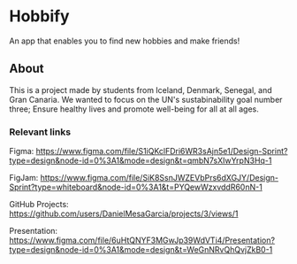 # Hobbify

An app that enables you to find new hobbies and make friends!

## About

This is a project made by students from Iceland, Denmark, Senegal, and Gran Canaria. We wanted to focus on the UN's sustabinability goal number three; Ensure healthy lives and promote well-being for all at all ages.

### Relevant links
Figma: https://www.figma.com/file/S1iQKclFDri6WR3sAjn5e1/Design-Sprint?type=design&node-id=0%3A1&mode=design&t=qmbN7sXIwYrpN3Hq-1

FigJam: https://www.figma.com/file/SiK8SsnJWZEVbPrs6dXGJY/Design-Sprint?type=whiteboard&node-id=0%3A1&t=PYQewWzxvddR60nN-1

GitHub Projects: https://github.com/users/DanielMesaGarcia/projects/3/views/1

Presentation: https://www.figma.com/file/6uHtQNYF3MGwJp39WdVTi4/Presentation?type=design&node-id=0%3A1&mode=design&t=WeGnNRvQhQvjZkB0-1
